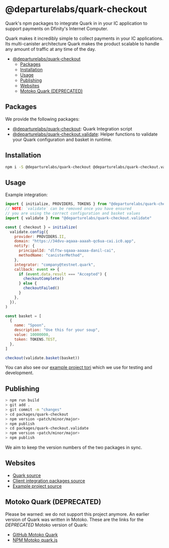 # @departurelabs/quark-checkout

Quark's npm packages to integrate Quark in in your IC application to support
payments on Dfinity's Internet Computer.

Quark makes it incredibly simple to collect payments in your IC applications.
Its multi-canister architecture Quark makes the product scalable to handle any
amount of traffic at any time of the day.

- [@departurelabs/quark-checkout](#departurelabsquark-checkout)
  - [Packages](#packages)
  - [Installation](#installation)
  - [Usage](#usage)
  - [Publishing](#publishing)
  - [Websites](#websites)
  - [Motoko Quark (DEPRECATED)](#motoko-quark-deprecated)

## Packages

We provide the following packages:

- [@departurelabs/quark-checkout](https://www.npmjs.com/package/@departurelabs/quark-checkout):
  Quark Integration script
- [@departurelabs/quark-checkout.validate](https://www.npmjs.com/package/@departurelabs/quark-checkout.validate):
  Helper functions to validate your Quark configuration and basket in runtime.

## Installation

```sh
npm i -S @departurelabs/quark-checkout @departurelabs/quark-checkout.validate
```

## Usage

Example integration:

```js
import { initialize, PROVIDERS, TOKENS } from "@departurelabs/quark-checkout"
// NOTE: `validate` can be removed once you have ensured
// you are using the correct configuration and basket values
import { validate } from "@departurelabs/quark-checkout.validate"

const { checkout } = initialize(
  validate.config({
    provider: PROVIDERS.II,
    domain: "https://34dvu-aqaaa-aaaah-qc6ua-cai.ic0.app",
    notify: {
      principalId: "dlftw-sqaaa-aaaaa-danil-cai",
      methodName: "canisterMethod",
    },
    integrator: "company@testnet.quark",
    callback: event => {
      if (event.data.result === "Accepted") {
        checkoutComplete()
      } else {
        checkoutFailed()
      }
    },
  }),
)

const basket = [
  {
    name: "Spoon",
    description: "Use this for your soup",
    value: 10000000,
    token: TOKENS.TEST,
  },
]

checkout(validate.basket(basket))
```

You can also see our
[example project tori](https://github.com/DepartureLabsIC/rs_tori) which we use
for testing and development.

## Publishing

```sh
> npm run build
> git add .
> git commit -m "changes"
> cd packages/quark-checkout
> npm version <patch/minor/major>
> npm publish
> cd packages/quark-checkout.validate
> npm version <patch/minor/major>
> npm publish
```

We aim to keep the version numbers of the two packages in sync.

## Websites

- [Quark source](https://github.com/DepartureLabsIC/rs_quark)
- [Client integration packages source](https://github.com/DepartureLabsIC/quark-checkout)
- [Example project source](https://github.com/DepartureLabsIC/rs_tori)

## Motoko Quark (DEPRECATED)

Please be warned: we do not support this project anymore. An earlier version of
Quark was written in Motoko. These are the links for the _DEPRECATED_ Motoko
version of Quark:

- [GitHub Motoko Quark](https://github.com/DepartureLabsIC/quark)
- [NPM Motoko quark.js](https://www.npmjs.com/package/@departurelabs/quark.js)
